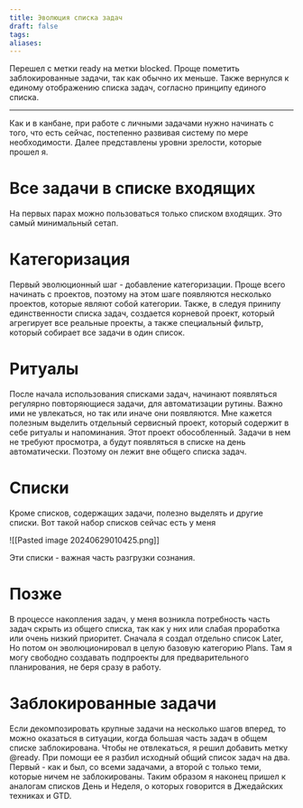 ```yaml
---
title: Эволюция списка задач
draft: false
tags: 
aliases:
---
```

Перешел с метки ready на метки blocked. Проще пометить заблокированные задачи, так как обычно их меньше. Также вернулся к единому отображению списка задач, согласно принципу единого списка.

---

Как и в канбане, при работе с личными задачами нужно начинать с того, что есть сейчас, постепенно развивая систему по мере необходимости. Далее представлены уровни зрелости, которые прошел я.
# Все задачи в списке входящих
На первых парах можно пользоваться только списком входящих. Это самый минимальный сетап.
# Категоризация
Первый эволюционный шаг - добавление категоризации. Проще всего начинать с проектов, поэтому на этом шаге появляются несколько проектов, которые являют собой категории. 
Также, в следуя принипу единственности списка задач, создается корневой проект, который агрегирует все реальные проекты, а также специальный фильтр, который собирает все задачи в один список.
# Ритуалы
После начала использования списками задач, начинают появляться регулярно повторяющиеся задачи, для автоматизации рутины. Важно ими не увлекаться, но так или иначе они появляются. Мне кажется полезным выделить отдельный сервисный проект, который содержит в себе ритуалы и напоминания. 
Этот проект обособленный. Задачи в нем не требуют просмотра, а будут появляться в списке на день автоматически. Поэтому он лежит вне общего списка задач.
# Списки
Кроме списков, содержащих задачи, полезно выделять и другие списки. Вот такой набор списков сейчас есть у меня

![[Pasted image 20240629010425.png]]

Эти списки - важная часть разгрузки сознания.
# Позже
В процессе накопления задач, у меня возникла потребность часть задач скрыть из общего списка, так как у них или слабая проработка или очень низкий приоритет. 
Сначала я создал отдельно список Later, Но потом он эволюционировал в целую базовую категорию Plans. Там я могу свободно создавать подпроекты для предварительного планирования, не беря сразу в работу.
# Заблокированные задачи
Если декомпозировать крупные задачи на несколько шагов вперед, то можно оказаться в ситуации, когда большая часть задач в общем списке заблокирована. 
Чтобы не отвлекаться, я решил добавить метку @ready. При помощи ее я разбил исходный общий список задач на два. Первый - как и был, со всеми задачами, а второй с только теми, которые ничем не заблокированы. 
Таким образом я наконец пришел к аналогам списков День и Неделя, о которых говорится в Джедайских техниках и GTD.